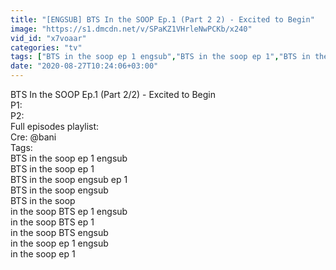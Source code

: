 ```yaml
---
title: "[ENGSUB] BTS In the SOOP Ep.1 (Part 2 2) - Excited to Begin"
image: "https://s1.dmcdn.net/v/SPaKZ1VHrleNwPCKb/x240"
vid_id: "x7voaar"
categories: "tv"
tags: ["BTS in the soop ep 1 engsub","BTS in the soop ep 1","BTS in the soop engsub ep 1"]
date: "2020-08-27T10:24:06+03:00"
---
```

BTS In the SOOP Ep.1 (Part 2/2) - Excited to Begin   <br>P1:   <br>P2:   <br>Full episodes playlist:   <br>Cre: @bani  <br>Tags:  <br>BTS in the soop ep 1 engsub  <br>BTS in the soop ep 1  <br>BTS in the soop engsub ep 1  <br>BTS in the soop engsub  <br>BTS in the soop  <br>in the soop BTS ep 1 engsub  <br>in the soop BTS ep 1  <br>in the soop BTS engsub  <br>in the soop ep 1 engsub  <br>in the soop ep 1
